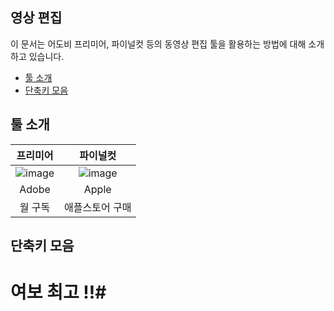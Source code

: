## 영상 편집
이 문서는 어도비 프리미어, 파이널컷 등의 동영상 편집 툴을 활용하는 방법에 대해 소개하고 있습니다.

- [툴 소개](#툴-소개)
- [단축키 모음](#단축키-모음)

## 툴 소개

| 프리미어 | 파이널컷 |
|:----:|:----:|
| ![image](https://user-images.githubusercontent.com/101777355/167284318-432c7416-6e89-481a-a5ff-228eb3755e21.png) | ![image](https://user-images.githubusercontent.com/101777355/167284303-206de87c-9b8c-49ec-b10d-f4382e83fbe4.png) |
| Adobe | Apple |
| 월 구독 | 애플스토어 구매 |

## 단축키 모음
# 여보 최고 !!#
